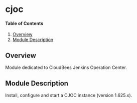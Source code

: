 # cjoc

#### Table of Contents

1. [Overview](#overview)
2. [Module Description](#module-description)

## Overview

Module dedicated to CloudBees Jenkins Operation Center.

## Module Description

Install, configure and start a CJOC instance (version 1.625.x).
